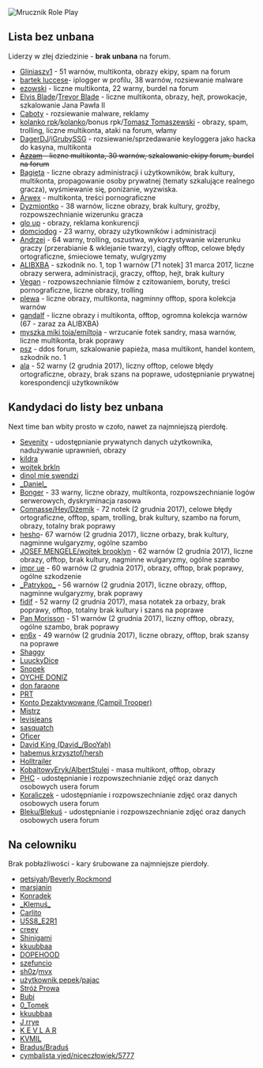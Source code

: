 ![Mrucznik Role Play](https://i.imgur.com/3BFCOVu.png)

## Lista bez unbana
Liderzy w złej dziedzinie - **brak unbana** na forum.
* [Gliniaszv1](https://mrucznik-rp.pl/user/3703-gliniaszv1/) - 51 warnów, multikonta, obrazy ekipy, spam na forum
* [bartek luccese](https://mrucznik-rp.pl/user/347-bartek-luccese/)- iplogger w profilu, 38 warnów, rozsiewanie malware
* [ezowski](https://mrucznik-rp.pl/user/3460-czarnuch-ezo/) - liczne multikonta, 22 warny, burdel na forum
* [Elvis Blade](https://mrucznik-rp.pl/user/4438-elvis-blade/)/[Trevor Blade](https://mrucznik-rp.pl/user/4480-trevor-blade/) - liczne multikonta, obrazy, hejt, prowokacje, szkalowanie Jana Pawła II
* [Caboty](https://mrucznik-rp.pl/user/628-caboty/) - rozsiewanie malware, reklamy
* [kolanko rpk](https://mrucznik-rp.pl/user/4578-kolanko-rpk/)/[kolanko](https://mrucznik-rp.pl/user/1672-kolanko/)/bonus rpk/[Tomasz Tomaszewski](https://mrucznik-rp.pl/user/8221-tomasz-tomaszewski/) - obrazy, spam, trolling, liczne multikonta, ataki na forum, włamy
* [DagerDJ](https://mrucznik-rp.pl/user/2785-dagerdj/)/[iGrubySSG](https://mrucznik-rp.pl/user/3270-igrubyssg/) - rozsiewanie/sprzedawanie keyloggera jako hacka do kasyna, multikonta
* ~~[Azzam](https://mrucznik-rp.pl/user/4191-azzam/) - liczne multikonta, 30 warnów, szkalowanie ekipy forum, burdel na forum~~
* [Bagieta](https://mrucznik-rp.pl/user/769-bagieta/) - liczne obrazy administracji i użytkowników, brak kultury, multikonta, propagowanie osoby prywatnej (tematy szkalujące realnego gracza), wyśmiewanie się, poniżanie, wyzwiska.
* [Arwex](https://mrucznik-rp.pl/user/408-arwex/) - multikonta, treści pornograficzne
* [Dyzmiontko](https://mrucznik-rp.pl/user/663-dyzmiontko/) - 38 warnów, liczne obrazy, brak kultury, groźby, rozpowszechnianie wizerunku gracza
* [glo up](https://mrucznik-rp.pl/user/7840-glo-up/) - obrazy, reklama konkurencji
* [domciodog](https://mrucznik-rp.pl/user/262-domciodog/) - 23 warny, obrazy użytkowników i administracji
* [Andrzej](https://mrucznik-rp.pl/user/287-andrzej/) - 64 warny, trolling, oszustwa, wykorzystywanie wizerunku graczy (przerabianie & wklejanie twarzy), ciągły offtop, celowe błędy ortograficzne, śmieciowe tematy, wulgryzmy
* [ALIBXBA](https://mrucznik-rp.pl/user/234-alibxba/) - szkodnik no. 1, top 1 warnów [71 notek] 31 marca 2017, liczne obrazy serwera, administracji, graczy, offtop, hejt, brak kultury
* [Vegan](https://mrucznik-rp.pl/user/1509-vegan/) - rozpowszechnianie filmów z czitowaniem, boruty, treści pornograficzne, liczne obrazy, trolling
* [plewa](https://mrucznik-rp.pl/user/368-plewa/) - liczne obrazy, multikonta, nagminny offtop, spora kolekcja warnów
* [gandalf](https://mrucznik-rp.pl/user/3465-gandalf/) - liczne obrazy i multikonta, offtop, ogromna kolekcja warnów (67 - zaraz za ALIBXBA)
* [myszka miki toja/emiltoja](https://mrucznik-rp.pl/user/8499-paprotka-toja/) - wrzucanie fotek sandry, masa warnów, liczne multikonta, brak poprawy
* [psz](https://mrucznik-rp.pl/user/417-psz/) - ddos forum, szkalowanie papieża, masa multikont, handel kontem, szkodnik no. 1
* [ala](https://mrucznik-rp.pl/user/3272-ala/) - 52 warny (2 grudnia 2017), liczny offtop, celowe błędy ortograficzne, obrazy, brak szans na poprawe, udostępnianie prywatnej korespondencji użytkowników

## Kandydaci do listy bez unbana
Next time ban wbity prosto w czoło, nawet za najmniejszą pierdołę.
* [Sevenity](https://mrucznik-rp.pl/user/584-sevenity/) - udostępnianie prywatynch danych użytkownika, nadużywanie uprawnień, obrazy
* [kildra](https://mrucznik-rp.pl/user/7824-kildra/)
* [wojtek brkln](https://mrucznik-rp.pl/user/569-wojtek-brkln/)
* [dinol mie swendzi](https://mrucznik-rp.pl/user/497-dinol-mie-swendzi/)
* [\_Daniel\_](https://mrucznik-rp.pl/user/229-daniel/)
* [Bonger](https://mrucznik-rp.pl/user/453-bonger/) - 33 warny, liczne obrazy, multikonta, rozpowszechnianie logów serwerowych, dyskryminacja rasowa
* [Connasse/Hey/Dżemik](https://mrucznik-rp.pl/user/4336-connasse/) - 72 notek (2 grudnia 2017), celowe błędy ortograficzne, offtop, spam, trolling, brak kultury, szambo na forum, obrazy, totalny brak poprawy
* [hesho](https://mrucznik-rp.pl/user/5669-hesho-g-star/)- 67 warnów (2 grudnia 2017), liczne orbazy, brak kultury, nagminne wulgaryzmy, ogólne szambo
* [JOSEF MENGELE/wojtek brooklyn](https://mrucznik-rp.pl/user/569-josef-mengele/) - 62 warnów (2 grudnia 2017), liczne obrazy, offtop, brak kultury, nagminne wulgaryzmy, ogólne szambo
* [jmpr ue](http://mrucznik-rp.pl/user/1175-jmpr-ue/) - 60 warnów (2 grudnia 2017), obrazy, offtop, brak poprawy, ogólne szkodzenie
* [\_Patrykoo\_](http://mrucznik-rp.pl/user/150-patrykoo/) - 56 warnów (2 grudnia 2017), liczne obrazy, offtop, nagminne wulgaryzmy, brak poprawy
* [fidif](https://mrucznik-rp.pl/user/306-fidif/) - 52 warny (2 grudnia 2017), masa notatek za orbazy, brak poprawy, offtop, totalny brak kultury i szans na poprawe
* [Pan Morisson](https://mrucznik-rp.pl/user/531-pan-morisson/) - 51 warnów (2 grudnia 2017), liczny offtop, obrazy, ogólne szambo, brak poprawy
* [en6x](http://mrucznik-rp.pl/user/4791-en6x/) - 49 warnów (2 grudnia 2017), liczne obrazy, offtop, brak szansy na poprawe
* [Shaggy](https://mrucznik-rp.pl/user/325-shaggy/)
* [LuuckyDice](https://mrucznik-rp.pl/user/8703-luuckydice/)
* [Snopek](http://mrucznik-rp.pl/user/735-snopek-essa/)
* [OYCHE DONIZ](http://mrucznik-rp.pl/user/911-oyche-doniz/)
* [don faraone](https://mrucznik-rp.pl/user/1119-lil-frachty/)
* [PRT](https://mrucznik-rp.pl/user/267-prt/)
* [Konto Dezaktywowane (Campil Trooper)](https://mrucznik-rp.pl/user/6917-konto-dezaktywowane/)
* [Mistrz](https://mrucznik-rp.pl/user/1583-mistrz/)
* [levisjeans](https://mrucznik-rp.pl/user/3388-etylonorheksedron/)
* [sasquatch](http://mrucznik-rp.pl/user/608-sasquatch/)
* [Oficer](http://mrucznik-rp.pl/user/98-oficer/)
* [David King (David\_/BooYah)](http://mrucznik-rp.pl/user/605-david-king/)
* [habemus krzysztof/hersh](https://mrucznik-rp.pl/user/3899-habemus-krzysztof/)
* [Holltrailer](http://mrucznik-rp.pl/user/359-holltrailer/)
* [KobaltowyEryk/AlbertStulej](https://mrucznik-rp.pl/user/301-kobaltowyeryk/) - masa multikont, offtop, obrazy
* [PHC](https://mrucznik-rp.pl/user/194-phc/) - udostępnianie i rozpowszechnianie zdjęć oraz danych osobowych usera forum
* [Koraliczek](https://mrucznik-rp.pl/user/15075-koraliczek/) - udostępnianie i rozpowszechnianie zdjęć oraz danych osobowych usera forum
* [Bleku/Blekuś](https://mrucznik-rp.pl/user/9598-bleku%C5%9B/) - udostępnianie i rozpowszechnianie zdjęć oraz danych osobowych usera forum



## Na celowniku
Brak pobłażliwości - kary śrubowane za najmniejsze pierdoły.
* [qetsiyah](http://mrucznik-rp.pl/user/252-qetsiyah/)/[Beverly Rockmond](https://mrucznik-rp.pl/user/14628-beverly-rockmond/)
* [marsjanin](http://mrucznik-rp.pl/user/843-marsjanin/)
* [Konradek](http://mrucznik-rp.pl/user/176-konradek/)
* [\_Klemuś\_](http://mrucznik-rp.pl/user/145-klemuś/)
* [Carlito](http://mrucznik-rp.pl/user/94-carlito/)
* [U5S8\_E2R1](http://mrucznik-rp.pl/user/5821-u5s8-e2r1/)
* [creey](http://mrucznik-rp.pl/user/56-creey/)
* [Shinigami](http://mrucznik-rp.pl/user/114-shinigami/)
* [kkuubbaa](http://mrucznik-rp.pl/user/557-jjnsz/)
* [DOPEHOOD](http://mrucznik-rp.pl/user/619-dopehood/)
* [szefuncio](https://mrucznik-rp.pl/user/1330-szefuncio/)
* [sh0z](https://mrucznik-rp.pl/user/172-sh0z/)/[mvx](https://mrucznik-rp.pl/user/14696-mvx/)
* [użytkownik pepek](https://mrucznik-rp.pl/user/84-u%C5%BCytkownik-pepek/)/[pajac](https://mrucznik-rp.pl/user/14589-pajac/)
* [Stróż Prowa](https://mrucznik-rp.pl/user/960-str%C3%B3%C5%BC-prowa/)
* [Bubi](https://mrucznik-rp.pl/user/564-bubi/)
* [0\_Tomek](https://mrucznik-rp.pl/user/8216-0-tomek/)
* [kkuubbaa](https://mrucznik-rp.pl/user/557-kkuubbaa/)
* [J rrye](https://mrucznik-rp.pl/user/78-j-rrye/)
* [K E V L A R](https://mrucznik-rp.pl/user/7632-k-e-v-l-a-r/)
* [KVMIL](https://mrucznik-rp.pl/user/1187-kvmil/)
* [Bradus/Braduś](https://mrucznik-rp.pl/user/384-bradus/)
* [cymbalista vjed/niceczłowiek/5777](https://mrucznik-rp.pl/user/8615-cymbalista-vjed/)
